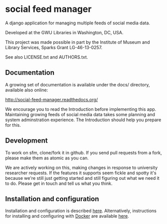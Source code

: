 social feed manager
===================

A django application for managing multiple feeds of social media data.

Developed at the GWU Libraries in Washington, DC, USA.

This project was made possible in part by the Institute of Museum and
Library Services, Sparks Grant LG-46-13-0257.

See also LICENSE.txt and AUTHORS.txt.


Documentation
-------------

A growing set of documentation is available under the docs/ directory,
available also online:

  http://social-feed-manager.readthedocs.org/

We encourage you to read the Introduction before implementing this app.
Maintaining growing feeds of social media data takes some planning
and system adminstration experience.  The Introduction should help you
prepare for this.


Development
-----------

To work on sfm, clone/fork it in github.  If you send pull requests from
a fork, please make them as atomic as you can.

We are actively working on this, making changes in response to university
researcher requests.  If the features it supports seem fickle and spotty
it's because we're still just getting started and still figuring out
what we need it to do.  Please get in touch and tell us what you think.

Installation and configuration
------------------------------

Installation and configuration is described [here](http://social-feed-manager.readthedocs.org/en/m5_003/install.html).
Alternatively, instructions for installing and configuring with [Docker](http://www.docker.com/) are available [here](https://github.com/gwu-libraries/social-feed-manager/blob/master/docker/README.md).
